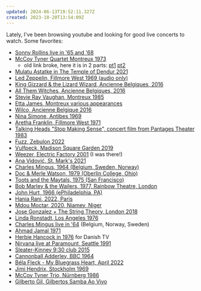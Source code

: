 ```yaml
---
updated: 2024-06-13T19:52:11.327Z
created: 2023-10-20T13:54:09Z
---
```

Lately, I've been browsing youtube and looking for good live concerts to watch. Some favorites:

- [Sonny Rollins live in '65 and '68](https://www.youtube.com/watch?v=cneBpjwfxhg)
- [McCoy Tyner Quartet Montreux 1973](https://www.youtube.com/watch?v=KvB4Bm_3brU)
	- old link broke, here it is in 2 parts: [pt1](https://www.youtube.com/watch?v=9RdHXui_SxA&pp=ygUQbWNjb3kgdHluZXIgMTk3Mw%3D%3D) [pt2](https://www.youtube.com/watch?v=1P7mPNvwMYM&pp=ygUQbWNjb3kgdHluZXIgMTk3Mw%3D%3D)
- [Mulatu Astatke in The Temple of Dendur 2021](https://www.youtube.com/watch?v=5Y4v5mwC5UU)
- [Led Zeppelin, Fillmore West 1969 (audio only)](https://www.youtube.com/watch?v=eWc2m0FH_sc)
- [King Gizzard & the Lizard Wizard, Ancienne Belgiques, 2016](https://www.youtube.com/watch?v=PGHgpVU3UuU)
- [All Them Witches, Ancienne Belgiques, 2016](https://www.youtube.com/watch?v=tPZODCWrUN8)
- [Stevie Ray Vaughan, Montreux 1985](https://www.youtube.com/watch?v=S2uMYyAKFvU)
- [Etta James, Montreux various appearances](https://www.youtube.com/watch?v=mdof2gMgRYY)
- [Wilco, Ancienne Belgique 2016](https://www.youtube.com/watch?v=OTdkHV9YsIk)
- [Nina Simone, Antibes 1969](https://www.youtube.com/watch?v=8mL3L9hN2l4)
- [Aretha Franklin, Fillmore West 1971](https://www.youtube.com/watch?v=Vyx34kgHGng)
- [Talking Heads "Stop Making Sense", concert film from Pantages Theater 1983](https://www.youtube.com/watch?v=-oVami1uT7Q)
- [Fuzz, Zebulon 2022](https://www.youtube.com/watch?v=d0Ctf9Ho_CI)
- [Vulfpeck, Madison Square Garden 2019](https://www.youtube.com/watch?v=rv4wf7bzfFE)
- [Weezer, Electric Factory 2001](https://www.youtube.com/watch?v=bTWXjcErGGk) (I was there!)
- [Ana Vidović, St. Mark's 2021](https://www.youtube.com/watch?v=e26zZ83Oh6Y)
- [Charles Mingus, 1964 (Belgium, Sweden, Norway)](https://www.youtube.com/watch?v=y9IMOUVJMVs)
- [Doc & Merle Watson, 1979 (Oberlin College, Ohio)](https://www.youtube.com/watch?v=spx2xvBDYvI)
- [Toots and the Maytals, 1975 (San Francisco)](https://www.youtube.com/watch?v=EStJv_wsrdg)
- [Bob Marley & the Wailers, 1977, Rainbow Theatre, London](https://www.youtube.com/watch?v=tebTvzehp2g)
- [John Hurt, 1966 (ePhiladelphia, PA)](https://www.youtube.com/watch?v=OeLx_CGm6qo)
- [Hania Rani, 2022, Paris](https://www.youtube.com/watch?v=J5oZ80Daduc)
- [Mdou Moctar, 2020, Niamey, Niger](https://www.youtube.com/watch?v=DFZobgLF5Vc)
- [Jose Gonzalez + The String Theory, London 2018](https://www.youtube.com/watch?v=rci2crm1R5s)
- [Linda Ronstadt, Los Angeles 1976](https://www.youtube.com/watch?v=lxPVWSFPkwA)
- [Charles Mingus live in '64](https://www.youtube.com/watch?v=y9IMOUVJMVs) (Belgium, Norway, Sweden)
- [Ahmad Jamal 1971](https://www.youtube.com/watch?v=RAena9F9oSE)
- [Herbie Hancock in 1976](https://www.youtube.com/watch?v=9RsZifvSVSI) for Danish TV
- [Nirvana live at Paramount, Seattle 1991](https://www.youtube.com/playlist?list=PL8vlRieH2oWmWnV42soc80XD5EvxxWPY8)
- [Sleater-Kinney 9:30 club 2015](https://www.youtube.com/watch?v=6r1-HTiwGiY)
- [Cannonball Adderley, BBC 1964](https://www.youtube.com/watch?v=kF93FqBqIeE)
- [Béla Fleck - My Bluegrass Heart, April 2022](https://www.youtube.com/watch?v=ccb2xnqfgCU)
- [Jimi Hendrix, Stockholm 1969](https://www.youtube.com/watch?v=6oXvEbtx4L4)
- [McCoy Tyner Trio, Nürnberg 1986](https://www.youtube.com/watch?v=h_tgnG7t0kA)
- [Gilberto Gil, Gilbertos Samba Ao Vivo](https://www.youtube.com/watch?v=YdMn8xzCOS0)